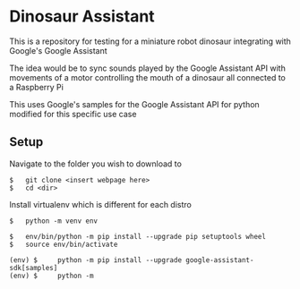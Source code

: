 # Dinosaur Assistant

This is a repository for testing for a miniature robot dinosaur integrating with Google's Google Assistant

The idea would be to sync sounds played by the Google Assistant API with movements of a motor controlling the mouth of a dinosaur all connected to a Raspberry Pi

This uses Google's samples for the Google Assistant API for python modified for this specific use case

## Setup

Navigate to the folder you wish to download to

```
$	git clone <insert webpage here>
$	cd <dir>
```
Install virtualenv which is different for each distro
```
$	python -m venv env

$	env/bin/python -m pip install --upgrade pip setuptools wheel
$	source env/bin/activate

(env) $ 	python -m pip install --upgrade google-assistant-sdk[samples]
(env) $ 	python -m
```